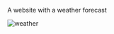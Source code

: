 A website with a weather forecast 

![weather](https://user-images.githubusercontent.com/104053357/222127855-e481db86-ea23-438a-a417-a877fd86981d.png)
